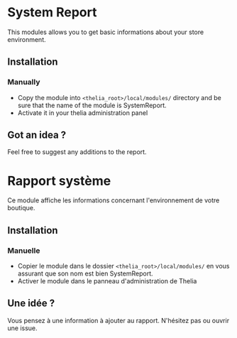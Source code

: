 # System Report

This modules allows you to get basic informations about your store environment.

## Installation

### Manually

* Copy the module into ```<thelia_root>/local/modules/``` directory and be sure that the name of the module is SystemReport.
* Activate it in your thelia administration panel

## Got an idea ?

Feel free to suggest any additions to the report.

# Rapport système

Ce module affiche les informations concernant l'environnement de votre boutique.

## Installation

### Manuelle

* Copier le module dans le dossier ```<thelia_root>/local/modules/``` en vous assurant que son nom est bien SystemReport.
* Activer le module dans le panneau d'administration de Thelia

## Une idée ?

Vous pensez à une information à ajouter au rapport. N'hésitez pas ou ouvrir une issue.
